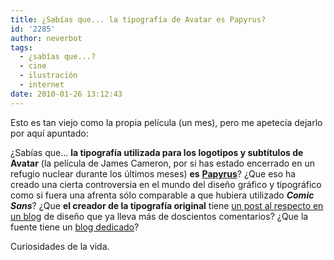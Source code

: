 ```yaml
---
title: ¿Sabías que... la tipografía de Avatar es Papyrus?
id: '2285'
author: neverbot
tags:
  - ¿sabías que...?
  - cine
  - ilustración
  - internet
date: 2010-01-26 13:12:43
---
```


Esto es tan viejo como la propia película (un mes), pero me apetecía dejarlo por aquí apuntado:

¿Sabías que... **la tipografía utilizada para los logotipos y subtítulos de Avatar** (la película de James Cameron, por si has estado encerrado en un refugio nuclear durante los últimos meses) **es** [**Papyrus**](http://en.wikipedia.org/wiki/Papyrus_%28typeface%29)? ¿Que eso ha creado una cierta controversia en el mundo del diseño gráfico y tipográfico como si fuera una afrenta sólo comparable a que hubiera utilizado _**Comic Sans**_? ¿Que **el creador de la tipografía original** tiene [un post al respecto en un blog](http://prttyshttydesign.blogspot.com/2010/01/open-letter-to-james-cameron-from.html) de diseño que ya lleva más de doscientos comentarios? ¿Que la fuente tiene un [blog dedicado](http://www.papyruswatch.com/2009/08/avatar-really.html)?

Curiosidades de la vida.
